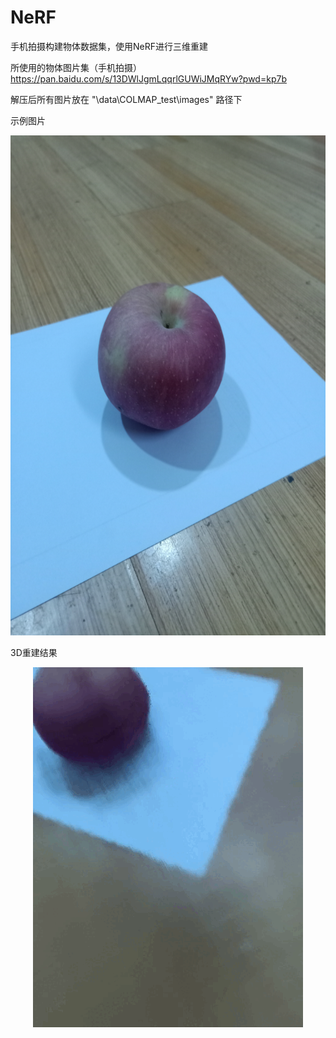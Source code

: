 # NeRF
手机拍摄构建物体数据集，使用NeRF进行三维重建

所使用的物体图片集（手机拍摄）   https://pan.baidu.com/s/13DWlJgmLqqrlGUWiJMqRYw?pwd=kp7b

解压后所有图片放在 "\data\COLMAP_test\images\" 路径下   

示例图片
<p align="center">
  <img src="resources/1.jpg" height="800"/>
</p>

3D重建结果
<p align="center">
  <img src="resources/COLMAP_test_spiral_001000_rgb.gif" />
</p>


